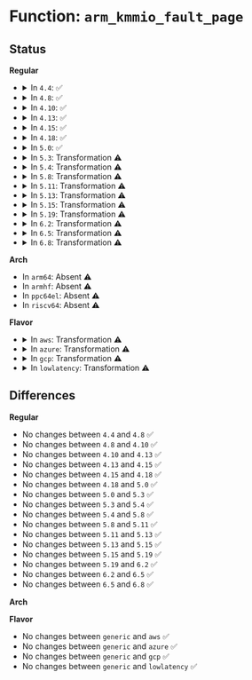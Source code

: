 # Function: <code>arm_kmmio_fault_page</code>

## Status
<b>Regular</b>
<ul>
<li>
<details>
<summary>In <code>4.4</code>: ✅</summary>

```c
int arm_kmmio_fault_page(struct kmmio_fault_page *f);
```

**Collision:** Unique Static

**Inline:** No

**Transformation:** False

**Instances:**

```
In arch/x86/mm/kmmio.c (ffffffff810732a0)
Location: arch/x86/mm/kmmio.c:174
Inline: False
Direct callers:
  - arch/x86/mm/kmmio.c:kmmio_die_notifier
  - arch/x86/mm/kmmio.c:register_kmmio_probe
  - arch/x86/mm/kmmio.c:register_kmmio_probe
```
**Symbols:**

```
ffffffff810732a0-ffffffff8107335a: arm_kmmio_fault_page (STB_LOCAL)
```
</details>
</li>
<li>
<details>
<summary>In <code>4.8</code>: ✅</summary>

```c
int arm_kmmio_fault_page(struct kmmio_fault_page *f);
```

**Collision:** Unique Static

**Inline:** No

**Transformation:** False

**Instances:**

```
In arch/x86/mm/kmmio.c (ffffffff81074860)
Location: arch/x86/mm/kmmio.c:185
Inline: False
Direct callers:
  - arch/x86/mm/kmmio.c:kmmio_die_notifier
  - arch/x86/mm/kmmio.c:register_kmmio_probe
  - arch/x86/mm/kmmio.c:register_kmmio_probe
```
**Symbols:**

```
ffffffff81074860-ffffffff8107491a: arm_kmmio_fault_page (STB_LOCAL)
```
</details>
</li>
<li>
<details>
<summary>In <code>4.10</code>: ✅</summary>

```c
int arm_kmmio_fault_page(struct kmmio_fault_page *f);
```

**Collision:** Unique Static

**Inline:** No

**Transformation:** False

**Instances:**

```
In arch/x86/mm/kmmio.c (ffffffff810783e0)
Location: arch/x86/mm/kmmio.c:185
Inline: False
Direct callers:
  - arch/x86/mm/kmmio.c:kmmio_die_notifier
  - arch/x86/mm/kmmio.c:register_kmmio_probe
  - arch/x86/mm/kmmio.c:register_kmmio_probe
```
**Symbols:**

```
ffffffff810783e0-ffffffff8107849a: arm_kmmio_fault_page (STB_LOCAL)
```
</details>
</li>
<li>
<details>
<summary>In <code>4.13</code>: ✅</summary>

```c
int arm_kmmio_fault_page(struct kmmio_fault_page *f);
```

**Collision:** Unique Static

**Inline:** No

**Transformation:** False

**Instances:**

```
In arch/x86/mm/kmmio.c (ffffffff81076ac0)
Location: arch/x86/mm/kmmio.c:185
Inline: False
Direct callers:
  - arch/x86/mm/kmmio.c:kmmio_die_notifier
  - arch/x86/mm/kmmio.c:register_kmmio_probe
  - arch/x86/mm/kmmio.c:register_kmmio_probe
```
**Symbols:**

```
ffffffff81076ac0-ffffffff81076b62: arm_kmmio_fault_page (STB_LOCAL)
```
</details>
</li>
<li>
<details>
<summary>In <code>4.15</code>: ✅</summary>

```c
int arm_kmmio_fault_page(struct kmmio_fault_page *f);
```

**Collision:** Unique Static

**Inline:** No

**Transformation:** False

**Instances:**

```
In arch/x86/mm/kmmio.c (ffffffff8107d040)
Location: arch/x86/mm/kmmio.c:186
Inline: False
Direct callers:
  - arch/x86/mm/kmmio.c:kmmio_die_notifier
  - arch/x86/mm/kmmio.c:register_kmmio_probe
  - arch/x86/mm/kmmio.c:register_kmmio_probe
```
**Symbols:**

```
ffffffff8107d040-ffffffff8107d0e6: arm_kmmio_fault_page (STB_LOCAL)
```
</details>
</li>
<li>
<details>
<summary>In <code>4.18</code>: ✅</summary>

```c
int arm_kmmio_fault_page(struct kmmio_fault_page *f);
```

**Collision:** Unique Static

**Inline:** No

**Transformation:** False

**Instances:**

```
In arch/x86/mm/kmmio.c (ffffffff810800d0)
Location: arch/x86/mm/kmmio.c:191
Inline: False
Direct callers:
  - arch/x86/mm/kmmio.c:kmmio_die_notifier
  - arch/x86/mm/kmmio.c:register_kmmio_probe
  - arch/x86/mm/kmmio.c:register_kmmio_probe
```
**Symbols:**

```
ffffffff810800d0-ffffffff81080176: arm_kmmio_fault_page (STB_LOCAL)
```
</details>
</li>
<li>
<details>
<summary>In <code>5.0</code>: ✅</summary>

```c
int arm_kmmio_fault_page(struct kmmio_fault_page *f);
```

**Collision:** Unique Static

**Inline:** No

**Transformation:** False

**Instances:**

```
In arch/x86/mm/kmmio.c (ffffffff81086c10)
Location: arch/x86/mm/kmmio.c:191
Inline: False
Direct callers:
  - arch/x86/mm/kmmio.c:kmmio_die_notifier
  - arch/x86/mm/kmmio.c:register_kmmio_probe
  - arch/x86/mm/kmmio.c:register_kmmio_probe
```
**Symbols:**

```
ffffffff81086c10-ffffffff81086cb6: arm_kmmio_fault_page (STB_LOCAL)
```
</details>
</li>
<li>
<details>
<summary>In <code>5.3</code>: Transformation ⚠️</summary>

```c
int arm_kmmio_fault_page(struct kmmio_fault_page *f);
```

**Collision:** Unique Static

**Inline:** No

**Transformation:** True

**Instances:**

```
In arch/x86/mm/kmmio.c (0)
Location: arch/x86/mm/kmmio.c:191
Inline: False
Direct callers:
  - arch/x86/mm/kmmio.c:kmmio_die_notifier
  - arch/x86/mm/kmmio.c:register_kmmio_probe
  - arch/x86/mm/kmmio.c:register_kmmio_probe
```
**Symbols:**

```
ffffffff8108a810-ffffffff8108a89a: arm_kmmio_fault_page (STB_LOCAL)
ffffffff8108adef-ffffffff8108ae11: arm_kmmio_fault_page.cold (STB_LOCAL)
```
</details>
</li>
<li>
<details>
<summary>In <code>5.4</code>: Transformation ⚠️</summary>

```c
int arm_kmmio_fault_page(struct kmmio_fault_page *f);
```

**Collision:** Unique Static

**Inline:** No

**Transformation:** True

**Instances:**

```
In arch/x86/mm/kmmio.c (0)
Location: arch/x86/mm/kmmio.c:191
Inline: False
Direct callers:
  - arch/x86/mm/kmmio.c:kmmio_die_notifier
  - arch/x86/mm/kmmio.c:register_kmmio_probe
  - arch/x86/mm/kmmio.c:register_kmmio_probe
```
**Symbols:**

```
ffffffff8108b480-ffffffff8108b50a: arm_kmmio_fault_page (STB_LOCAL)
ffffffff8108ba5f-ffffffff8108ba81: arm_kmmio_fault_page.cold (STB_LOCAL)
```
</details>
</li>
<li>
<details>
<summary>In <code>5.8</code>: Transformation ⚠️</summary>

```c
int arm_kmmio_fault_page(struct kmmio_fault_page *f);
```

**Collision:** Unique Static

**Inline:** No

**Transformation:** True

**Instances:**

```
In arch/x86/mm/kmmio.c (0)
Location: arch/x86/mm/kmmio.c:191
Inline: False
Direct callers:
  - arch/x86/mm/kmmio.c:add_kmmio_fault_page
  - arch/x86/mm/kmmio.c:add_kmmio_fault_page
  - arch/x86/mm/kmmio.c:post_kmmio_handler
```
**Symbols:**

```
ffffffff81092810-ffffffff81092899: arm_kmmio_fault_page (STB_LOCAL)
ffffffff81092eae-ffffffff81092ed0: arm_kmmio_fault_page.cold (STB_LOCAL)
```
</details>
</li>
<li>
<details>
<summary>In <code>5.11</code>: Transformation ⚠️</summary>

```c
int arm_kmmio_fault_page(struct kmmio_fault_page *f);
```

**Collision:** Unique Static

**Inline:** No

**Transformation:** True

**Instances:**

```
In arch/x86/mm/kmmio.c (0)
Location: arch/x86/mm/kmmio.c:191
Inline: False
Direct callers:
  - arch/x86/mm/kmmio.c:add_kmmio_fault_page
  - arch/x86/mm/kmmio.c:add_kmmio_fault_page
  - arch/x86/mm/kmmio.c:post_kmmio_handler
```
**Symbols:**

```
ffffffff81091ea0-ffffffff81091f29: arm_kmmio_fault_page (STB_LOCAL)
ffffffff81bd9f36-ffffffff81bd9f58: arm_kmmio_fault_page.cold (STB_LOCAL)
```
</details>
</li>
<li>
<details>
<summary>In <code>5.13</code>: Transformation ⚠️</summary>

```c
int arm_kmmio_fault_page(struct kmmio_fault_page *f);
```

**Collision:** Unique Static

**Inline:** No

**Transformation:** True

**Instances:**

```
In arch/x86/mm/kmmio.c (0)
Location: arch/x86/mm/kmmio.c:191
Inline: False
Direct callers:
  - arch/x86/mm/kmmio.c:register_kmmio_probe
  - arch/x86/mm/kmmio.c:register_kmmio_probe
  - arch/x86/mm/kmmio.c:post_kmmio_handler
```
**Symbols:**

```
ffffffff810929b0-ffffffff81092a39: arm_kmmio_fault_page (STB_LOCAL)
ffffffff81bcbfa2-ffffffff81bcbfc4: arm_kmmio_fault_page.cold (STB_LOCAL)
```
</details>
</li>
<li>
<details>
<summary>In <code>5.15</code>: Transformation ⚠️</summary>

```c
int arm_kmmio_fault_page(struct kmmio_fault_page *f);
```

**Collision:** Unique Static

**Inline:** No

**Transformation:** True

**Instances:**

```
In arch/x86/mm/kmmio.c (0)
Location: arch/x86/mm/kmmio.c:191
Inline: False
Direct callers:
  - arch/x86/mm/kmmio.c:register_kmmio_probe
  - arch/x86/mm/kmmio.c:register_kmmio_probe
  - arch/x86/mm/kmmio.c:post_kmmio_handler
```
**Symbols:**

```
ffffffff810a26e0-ffffffff810a27ae: arm_kmmio_fault_page (STB_LOCAL)
ffffffff81ca1e59-ffffffff81ca1edc: arm_kmmio_fault_page.cold (STB_LOCAL)
```
</details>
</li>
<li>
<details>
<summary>In <code>5.19</code>: Transformation ⚠️</summary>

```c
int arm_kmmio_fault_page(struct kmmio_fault_page *f);
```

**Collision:** Unique Static

**Inline:** No

**Transformation:** True

**Instances:**

```
In arch/x86/mm/kmmio.c (0)
Location: arch/x86/mm/kmmio.c:191
Inline: False
Direct callers:
  - arch/x86/mm/kmmio.c:kmmio_die_notifier
  - arch/x86/mm/kmmio.c:register_kmmio_probe
  - arch/x86/mm/kmmio.c:register_kmmio_probe
```
**Symbols:**

```
ffffffff810b6cf0-ffffffff810b6ddf: arm_kmmio_fault_page (STB_LOCAL)
ffffffff81e514b4-ffffffff81e51537: arm_kmmio_fault_page.cold (STB_LOCAL)
```
</details>
</li>
<li>
<details>
<summary>In <code>6.2</code>: Transformation ⚠️</summary>

```c
int arm_kmmio_fault_page(struct kmmio_fault_page *f);
```

**Collision:** Unique Static

**Inline:** No

**Transformation:** True

**Instances:**

```
In arch/x86/mm/kmmio.c (0)
Location: arch/x86/mm/kmmio.c:197
Inline: False
Direct callers:
  - arch/x86/mm/kmmio.c:kmmio_die_notifier
  - arch/x86/mm/kmmio.c:register_kmmio_probe
  - arch/x86/mm/kmmio.c:register_kmmio_probe
```
**Symbols:**

```
ffffffff810d1dc0-ffffffff810d1ed4: arm_kmmio_fault_page (STB_LOCAL)
ffffffff8205519c-ffffffff820551fd: arm_kmmio_fault_page.cold (STB_LOCAL)
```
</details>
</li>
<li>
<details>
<summary>In <code>6.5</code>: Transformation ⚠️</summary>

```c
int arm_kmmio_fault_page(struct kmmio_fault_page *f);
```

**Collision:** Unique Static

**Inline:** No

**Transformation:** True

**Instances:**

```
In arch/x86/mm/kmmio.c (0)
Location: arch/x86/mm/kmmio.c:197
Inline: False
Direct callers:
  - arch/x86/mm/kmmio.c:kmmio_die_notifier
  - arch/x86/mm/kmmio.c:register_kmmio_probe
  - arch/x86/mm/kmmio.c:register_kmmio_probe
```
**Symbols:**

```
ffffffff810d5250-ffffffff810d534a: arm_kmmio_fault_page (STB_LOCAL)
ffffffff820d376b-ffffffff820d37cc: arm_kmmio_fault_page.cold (STB_LOCAL)
```
</details>
</li>
<li>
<details>
<summary>In <code>6.8</code>: Transformation ⚠️</summary>

```c
int arm_kmmio_fault_page(struct kmmio_fault_page *f);
```

**Collision:** Unique Static

**Inline:** No

**Transformation:** True

**Instances:**

```
In arch/x86/mm/kmmio.c (0)
Location: arch/x86/mm/kmmio.c:197
Inline: False
Direct callers:
  - arch/x86/mm/kmmio.c:kmmio_die_notifier
  - arch/x86/mm/kmmio.c:register_kmmio_probe
  - arch/x86/mm/kmmio.c:register_kmmio_probe
```
**Symbols:**

```
ffffffff810dda20-ffffffff810ddb1a: arm_kmmio_fault_page (STB_LOCAL)
ffffffff821ae5d9-ffffffff821ae63a: arm_kmmio_fault_page.cold (STB_LOCAL)
```
</details>
</li>
</ul>
<b>Arch</b>
<ul>
<li>
In <code>arm64</code>: Absent ⚠️
</li>
<li>
In <code>armhf</code>: Absent ⚠️
</li>
<li>
In <code>ppc64el</code>: Absent ⚠️
</li>
<li>
In <code>riscv64</code>: Absent ⚠️
</li>
</ul>
<b>Flavor</b>
<ul>
<li>
<details>
<summary>In <code>aws</code>: Transformation ⚠️</summary>

```c
int arm_kmmio_fault_page(struct kmmio_fault_page *f);
```

**Collision:** Unique Static

**Inline:** No

**Transformation:** True

**Instances:**

```
In arch/x86/mm/kmmio.c (0)
Location: arch/x86/mm/kmmio.c:191
Inline: False
Direct callers:
  - arch/x86/mm/kmmio.c:kmmio_die_notifier
  - arch/x86/mm/kmmio.c:register_kmmio_probe
  - arch/x86/mm/kmmio.c:register_kmmio_probe
```
**Symbols:**

```
ffffffff8108a440-ffffffff8108a4ca: arm_kmmio_fault_page (STB_LOCAL)
ffffffff8108aa1f-ffffffff8108aa41: arm_kmmio_fault_page.cold (STB_LOCAL)
```
</details>
</li>
<li>
<details>
<summary>In <code>azure</code>: Transformation ⚠️</summary>

```c
int arm_kmmio_fault_page(struct kmmio_fault_page *f);
```

**Collision:** Unique Static

**Inline:** No

**Transformation:** True

**Instances:**

```
In arch/x86/mm/kmmio.c (0)
Location: arch/x86/mm/kmmio.c:191
Inline: False
Direct callers:
  - arch/x86/mm/kmmio.c:kmmio_die_notifier
  - arch/x86/mm/kmmio.c:register_kmmio_probe
  - arch/x86/mm/kmmio.c:register_kmmio_probe
```
**Symbols:**

```
ffffffff81078d10-ffffffff81078d9a: arm_kmmio_fault_page (STB_LOCAL)
ffffffff8107957e-ffffffff810795a0: arm_kmmio_fault_page.cold (STB_LOCAL)
```
</details>
</li>
<li>
<details>
<summary>In <code>gcp</code>: Transformation ⚠️</summary>

```c
int arm_kmmio_fault_page(struct kmmio_fault_page *f);
```

**Collision:** Unique Static

**Inline:** No

**Transformation:** True

**Instances:**

```
In arch/x86/mm/kmmio.c (0)
Location: arch/x86/mm/kmmio.c:191
Inline: False
Direct callers:
  - arch/x86/mm/kmmio.c:kmmio_die_notifier
  - arch/x86/mm/kmmio.c:register_kmmio_probe
  - arch/x86/mm/kmmio.c:register_kmmio_probe
```
**Symbols:**

```
ffffffff8108a3f0-ffffffff8108a47a: arm_kmmio_fault_page (STB_LOCAL)
ffffffff8108a9cf-ffffffff8108a9f1: arm_kmmio_fault_page.cold (STB_LOCAL)
```
</details>
</li>
<li>
<details>
<summary>In <code>lowlatency</code>: Transformation ⚠️</summary>

```c
int arm_kmmio_fault_page(struct kmmio_fault_page *f);
```

**Collision:** Unique Static

**Inline:** No

**Transformation:** True

**Instances:**

```
In arch/x86/mm/kmmio.c (0)
Location: arch/x86/mm/kmmio.c:191
Inline: False
Direct callers:
  - arch/x86/mm/kmmio.c:kmmio_die_notifier
  - arch/x86/mm/kmmio.c:register_kmmio_probe
  - arch/x86/mm/kmmio.c:register_kmmio_probe
```
**Symbols:**

```
ffffffff8108c690-ffffffff8108c71a: arm_kmmio_fault_page (STB_LOCAL)
ffffffff8108cccf-ffffffff8108ccf1: arm_kmmio_fault_page.cold (STB_LOCAL)
```
</details>
</li>
</ul>

## Differences
<b>Regular</b>
<ul>
<li>
No changes between <code>4.4</code> and <code>4.8</code> ✅
</li>
<li>
No changes between <code>4.8</code> and <code>4.10</code> ✅
</li>
<li>
No changes between <code>4.10</code> and <code>4.13</code> ✅
</li>
<li>
No changes between <code>4.13</code> and <code>4.15</code> ✅
</li>
<li>
No changes between <code>4.15</code> and <code>4.18</code> ✅
</li>
<li>
No changes between <code>4.18</code> and <code>5.0</code> ✅
</li>
<li>
No changes between <code>5.0</code> and <code>5.3</code> ✅
</li>
<li>
No changes between <code>5.3</code> and <code>5.4</code> ✅
</li>
<li>
No changes between <code>5.4</code> and <code>5.8</code> ✅
</li>
<li>
No changes between <code>5.8</code> and <code>5.11</code> ✅
</li>
<li>
No changes between <code>5.11</code> and <code>5.13</code> ✅
</li>
<li>
No changes between <code>5.13</code> and <code>5.15</code> ✅
</li>
<li>
No changes between <code>5.15</code> and <code>5.19</code> ✅
</li>
<li>
No changes between <code>5.19</code> and <code>6.2</code> ✅
</li>
<li>
No changes between <code>6.2</code> and <code>6.5</code> ✅
</li>
<li>
No changes between <code>6.5</code> and <code>6.8</code> ✅
</li>
</ul>
<b>Arch</b>
<ul>
</ul>
<b>Flavor</b>
<ul>
<li>
No changes between <code>generic</code> and <code>aws</code> ✅
</li>
<li>
No changes between <code>generic</code> and <code>azure</code> ✅
</li>
<li>
No changes between <code>generic</code> and <code>gcp</code> ✅
</li>
<li>
No changes between <code>generic</code> and <code>lowlatency</code> ✅
</li>
</ul>
